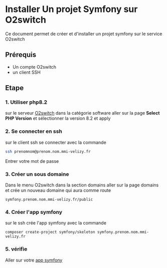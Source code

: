 # Installer Un projet Symfony  sur O2switch
Ce document permet de créer et d'installer un projet symfony sur le service O2switch

## Prérequis
- Un compte O2switch
- un client SSH

## Etape
### 1. Utiliser php8.2
sur le serveur [O2switch](https://servd162214.srv.odns.fr:2083) dans la catégorie software aller sur la page **Select PHP Version** et sélectionner la version 8.2 et apply

### 2. Se connecter en ssh
sur le client ssh se connecter avec la commande
```sh
ssh prenomnom@prenom.nom.mmi-velizy.fr
```
Entrer votre mot de passe

### 3. Créer un sous domaine
Dans le menu O2switch dans la section domains aller sur la page domains et crée un nouveau domaine qui aura comme route
```
symfony.prenom.nom.mmi-velizy.fr/public
```

### 4. Créer l'app symfony
sur le ssh crée l'app symfony avec la commande
```
composer create-project symfony/skeleton symfony.prenom.nom.mmi-velizy.fr
```
### 5. vérifie
Aller sur votre [app symfony](http://symfony.prenom.nom.mmi-velizy.fr)
